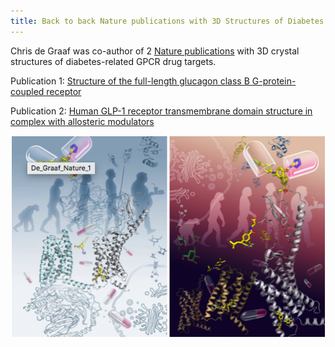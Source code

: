 ```yaml
---
title: Back to back Nature publications with 3D Structures of Diabetes GPCR Drug Targets
---
```

Chris de Graaf was co-author of 2 <a href="https://www.aimms.vu.nl/en/news-events/news-archive/2017/apr-jun/medicinal-chemist-chris-de-graaf-in-nature-with-3d-structures-of-diabetes-drug-targets.aspx">Nature publications</a> with 3D crystal structures of diabetes-related GPCR drug targets.

Publication 1: <a href="https://www.nature.com/articles/nature22363">Structure of the full-length glucagon class B G-protein-coupled receptor</a>

Publication 2: <a href="https://www.nature.com/articles/nature22378">Human GLP-1 receptor transmembrane domain structure in complex with allosteric modulators</a>

![Back-to-back](/assets/images/Back_to_Back_2017.png)